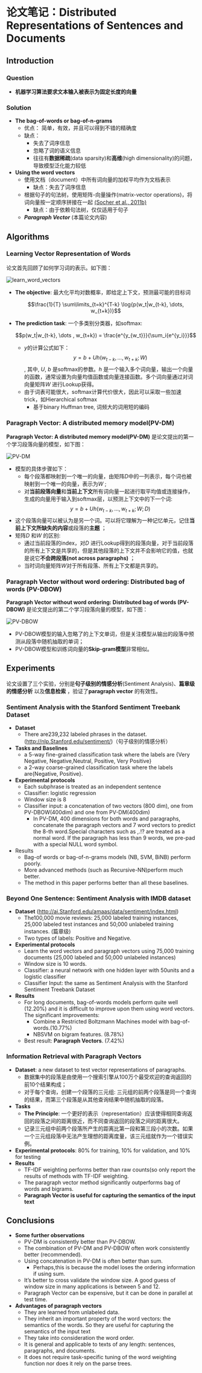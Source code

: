# 论文笔记：Distributed Representations of Sentences and Documents

## Introduction

### Question 

- **机器学习算法要求文本输入被表示为固定长度的向量**

### Solution

- **The bag-of-words or bag-of-n-grams**
  - 优点： 简单，有效，并且可以得到不错的精确度
  - 缺点：
    - 失去了词序信息
    - 忽略了词的语义信息
    - 往往有**数据稀疏**(data sparsity)和**高维**(high dimensionality)的问题，导致模型泛化能力较低
- **Using the word vectors**
  - 使用文档（document）中所有词向量的加权平均作为文档表示
    - 缺点：失去了词序信息
  - 根据句子的句法树，使用矩阵-向量操作(matrix-vector operations)，将词向量按一定顺序拼接在一起 [(Socher et al., 2011b) ](https://nlp.stanford.edu/pubs/SocherLinNgManning_ICML2011.pdf)
    - 缺点：由于依赖句法树，仅仅适用于句子
  - ***Paragraph Vector*** (本篇论文内容)

## Algorithms

### Learning Vector Representation of Words

论文首先回顾了如何学习词的表示。如下图：

![learn_word_vectors](./learn_word_vectors.png)

- **The  objective**: 最大化平均对数概率，即给定上下文，预测最可能的目标词

   $$\frac{1}{T} \sum\limits_{t=k}^{T-k} \log{p(w_t|w_{t-k}, \dots, w_{t+k})}$$

- **The prediction task**: 一个多类别分类器，如softmax:

  $$p(w_t|w_{t-k}, \dots , w_{t+k}) = \frac{e^{y_{w_t}}}{\sum_i{e^{y_i}}}$$ 

  - $y$的计算公式如下：$$y=b+Uh(w_{t-k}, \dots, w_{t+k}; W)$$ , 其中, $U$, $b$ 是softmax的参数。$h$ 是一个输入多个词向量，输出一个向量的函数，通常设置为向量均值函数或向量连接函数。多个词向量通过对词向量矩阵$W$ 进行Lookup获得。
  - 由于词表可能很大，softmax计算代价很大，因此可以采取一些加速trick，如Hierarchical softmax
    - 基于binary Huffman tree, 词频大的词用短的编码

### Paragraph Vector: A distributed memory model(PV-DM) 

**Paragraph Vector: A distributed memory model(PV-DM)** 是论文提出的第一个学习段落向量的模型，如下图：

![PV-DM](./PV-DM.png)

- 模型的具体步骤如下：
  - 每个段落都映射到一个唯一的向量，由矩阵$D$中的一列表示，每个词也被映射到一个唯一的向量，表示为$W$ ;
  - 对**当前段落向量**和**当前上下文**所有词向量一起进行取平均值或连接操作，生成的向量用于输入到softmax层，以预测上下文中的下一个词: $$y=b+Uh(w_{t-k}, \dots, w_{t+k}; W; D)$$ 
- 这个段落向量可以被认为是另一个词。可以将它理解为一种记忆单元，记住**当前上下文所缺失的内容**或段落的**主题** ；
- 矩阵$D$ 和$W$ 的区别:
  - 通过当前段落的index，对$D$ 进行Lookup得到的段落向量，对于当前段落的所有上下文是共享的，但是其他段落的上下文并不会影响它的值，也就是说它**不会跨段落(not across paragraphs)** ；
  - 当时词向量矩阵$W$对于所有段落、所有上下文都是共享的。

### Paragraph Vector without word ordering: Distributed bag of words (PV-DBOW)

**Paragraph Vector without word ordering: Distributed bag of words (PV-DBOW)** 是论文提出的第二个学习段落向量的模型，如下图：

![PV-DBOW](./PV-DBOW.png)

- PV-DBOW模型的输入忽略了的上下文单词，但是关注模型从输出的段落中预测从段落中随机抽取的单词；
- PV-DBOW模型和训练词向量的**Skip-gram模型**非常相似。

## Experiments

论文设置了三个实验，分别是**句子级别的情感分析**(Sentiment Analysis)、**篇章级的情感分析** 以及**信息检索** ，验证了**paragraph vector** 的有效性。

### Sentiment Analysis with the Stanford Sentiment Treebank Dataset

- **Dataset**
  - There are239,232 labeled phrases in the dataset. ([http](http://nlp.stanford.edu/sentiment/)[://nlp.Stanford.edu/sentiment](http://nlp.stanford.edu/sentiment/)[/](http://nlp.stanford.edu/sentiment/))（句子级别的情感分析）
- **Tasks and Baselines** 
  - a 5-way fine-grained classification task where the labels are {Very Negative, Negative,Neutral, Positive, Very Positive}
  - a 2-way coarse-grained classification task where the labels are{Negative, Positive}.
- **Experimental protocols**
  - Each subphrase is treated as an independent sentence 
  - Classifier: logistic regression 
  - Window size is 8
  - Classifier input: a concatenation of two vectors (800 dim), one from PV-DBOW(400dim) and one from PV-DM(400dim)
    - In PV-DM, 400 dimensions for both words and paragraphs, concatenate the paragraph vectors and 7 word vectors to predict the 8-th word.Special characters such as ,.!? are treated as a normal word. If the paragraph has less than 9 words, we pre-pad with a special NULL word symbol.
- Results 
  - Bag-of words or bag-of-n-grams models (NB, SVM, BiNB) perform poorly.  
  - More advanced methods (such as Recursive-NN)perform much better.
  - The method in this paper performs better than all these baselines.

###  Beyond One Sentence: Sentiment Analysis with IMDB dataset

- **Dataset** ([http](http://ai.stanford.edu/amaas/data/sentiment/index.html)[://](http://ai.stanford.edu/amaas/data/sentiment/index.html)[ai.Stanford.edu/amaas/data/sentiment/index.html](http://ai.stanford.edu/amaas/data/sentiment/index.html))
  - The100,000 movie reviews: 25,000 labeled training instances, 25,000 labeled test instances and 50,000 unlabeled training instances. (篇章级)
  - Two types of labels: Positive and Negative.
- **Experimental protocols**
  - Learn the word vectors and paragraph vectors using 75,000 training documents (25,000 labeled and 50,000 unlabeled instances) 
  - Window size is 10 words.
  - Classifier:  a neural network with one hidden layer with 50units and a logistic classifier
  - Classifier Input: the same as Sentiment Analysis with the Stanford Sentiment Treebank Dataset
- **Results**  
  - For long documents, bag-of-words models perform quite well (12.20%) and it is difficult to improve upon them using word vectors. The significant improvements:
    - Combine a Restricted Boltzmann Machines model with bag-of-words.(10.77%) 
    - NBSVM on bigram features.  (8.78%)
  - Best result:  **Paragraph Vectors**. (7.42%)

### Information Retrieval with Paragraph Vectors

- **Dataset**: a new dataset to test vector representations of paragraphs.
  - 数据集中的段落是由使用一个搜索引擎从100万个最受欢迎的查询返回的前10个结果构成；
  - 对于每个查询，创建一个段落的三元组: 三元组的前两个段落是同一个查询的结果，而第三个段落是从其他查询结果中随机抽取的段落。
- **Tasks**
  - **The Principle**: 一个更好的表示（representation）应该使得相同查询返回的段落之间的距离很近，而不同查询返回的段落之间的距离很大。
  - 记录三元组中前两个段落所产生的距离比第一段和第三段小的次数。如果一个三元组段落中无法产生理想的距离度量，该三元组就作为一个错误实例。
- **Experimental protocols**: 80% for training, 10% for validation, and 10% for testing 
- **Results**
  - TF-IDF weighting performs better than raw counts(so only report the results of methods with TF-IDF weighting. 
  - The paragraph vector method significantly outperforms bag of words and bigrams.
  - **Paragraph Vector is useful for capturing the semantics of the input text** 

## Conclusions

- **Some further observations**
  - PV-DM is consistently better than PV-DBOW. 
  - The combination of PV-DM and PV-DBOW often work consistently better (recommended).
  - Using concatenation in PV-DM is often better than sum. 
    - Perhaps,this is because the model loses the ordering information if using sum.
  - It’s better to cross validate the window size. A good guess of window size in many applications is between 5 and 12. 
  - Paragraph Vector can be expensive, but it can be done in parallel at test time.
- **Advantages of paragraph vectors**
  - They are learned from unlabeled data.
  - They inherit an important property of the word vectors: the semantics of the words. So they are useful for capturing the semantics of the input text 
  - They take into consideration the word order.
  - It is general and applicable to texts of any length: sentences, paragraphs, and documents.
  - It does not require task-specific tuning of the word weighting function nor does it rely on the parse trees. 